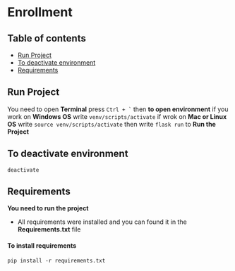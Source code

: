 # Enrollment

## Table of contents
* [Run Project](#run-project)
* [To deactivate environment](#to-deactivate-environment)
* [Requirements](#requirements)


## Run Project
You need to open **Terminal** press ``` Ctrl + ` ``` then **to open
environment** if you work on **Windows OS** write ``` venv/scripts/activate ``` if wrok on **Mac or Linux OS** write ``` source venv/scripts/activate ``` then write ``` flask run ```
to **Run the Project**

## To deactivate environment
```
deactivate
```

## Requirements
**You need to run the project**
* All requirements were installed and you can found it in the **Requirements.txt** file

#### To install requirements
```
pip install -r requirements.txt
```
